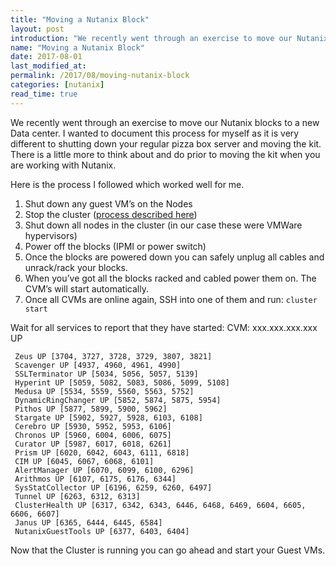 ```yaml
---
title: "Moving a Nutanix Block"
layout: post
introduction: "We recently went through an exercise to move our Nutanix blocks to a new Data center. I wanted to document this process for myself as it is very different to shutting down your regular pizza box server and moving the kit. There is a little more to think about and do prior to moving the kit when you are working with Nutanix."
name: "Moving a Nutanix Block"
date: 2017-08-01
last_modified_at: 
permalink: /2017/08/moving-nutanix-block
categories: [nutanix]
read_time: true
---
```


We recently went through an exercise to move our Nutanix blocks to a new Data center. I wanted to document this process for myself as it is very different to shutting down your regular pizza box server and moving the kit. There is a little more to think about and do prior to moving the kit when you are working with Nutanix.


Here is the process I followed which worked well for me.

1. Shut down any guest VM’s on the Nodes
2. Stop the cluster ([process described here](/2017/07/stopping-nutanix-cluster))
3. Shut down all nodes in the cluster (in our case these were VMWare hypervisors)
4. Power off the blocks (IPMI or power switch)
5. Once the blocks are powered down you can safely unplug all cables and unrack/rack your blocks.
6. When you’ve got all the blocks racked and cabled power them on. The CVM’s will start automatically.
7. Once all CVMs are online again, SSH into one of them and run:
    `cluster start`


Wait for all services to report that they have started:
CVM: xxx.xxx.xxx.xxx UP

     Zeus UP [3704, 3727, 3728, 3729, 3807, 3821] 
     Scavenger UP [4937, 4960, 4961, 4990] 
     SSLTerminator UP [5034, 5056, 5057, 5139] 
     Hyperint UP [5059, 5082, 5083, 5086, 5099, 5108] 
     Medusa UP [5534, 5559, 5560, 5563, 5752] 
     DynamicRingChanger UP [5852, 5874, 5875, 5954] 
     Pithos UP [5877, 5899, 5900, 5962] 
     Stargate UP [5902, 5927, 5928, 6103, 6108] 
     Cerebro UP [5930, 5952, 5953, 6106]
     Chronos UP [5960, 6004, 6006, 6075] 
     Curator UP [5987, 6017, 6018, 6261] 
     Prism UP [6020, 6042, 6043, 6111, 6818] 
     CIM UP [6045, 6067, 6068, 6101] 
     AlertManager UP [6070, 6099, 6100, 6296] 
     Arithmos UP [6107, 6175, 6176, 6344] 
     SysStatCollector UP [6196, 6259, 6260, 6497] 
     Tunnel UP [6263, 6312, 6313] 
     ClusterHealth UP [6317, 6342, 6343, 6446, 6468, 6469, 6604, 6605, 6606, 6607] 
     Janus UP [6365, 6444, 6445, 6584] 
     NutanixGuestTools UP [6377, 6403, 6404]


Now that the Cluster is running you can go ahead and start your Guest VMs.